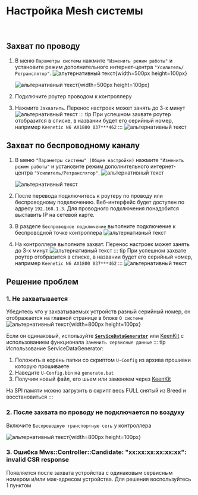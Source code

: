 # Настройка Mesh системы

<br/>

## Захват по проводу

1. В меню `Параметры системы` нажмите `"Изменить режим работы"` и установите режим дополнительного интернет-центра `"Усилитель/Ретранслятор"`.
   ![альтернативный текст](/public/assets/images/wiki/helpful/mesh/repeater01.png){width=500px height=100px}

   ![альтернативный текст](/public/assets/images/wiki/helpful/mesh/repeater02.png){width=500px height=100px}
2. Подключите роутер проводом к контроллеру
3. Нажмите `Захватить`. Перенос настроек может занять до 3-х минут
   ![альтернативный текст](/public/assets/images/wiki/helpful/mesh/connect.png)
   ::: tip При успешном захвате роутер отобразится в списке, в названии будет его серийный номер, например `Keenetic N6 AX1800 037***462`
   :::
   ![альтернативный текст](/public/assets/images/wiki/helpful/mesh/mesh.png)

## Захват по беспроводному каналу
1. В меню `"Параметры системы" (Общие настройки)` нажмите `"Изменить режим работы"` и установите режим дополнительного интернет-центра `"Усилитель/Ретранслятор"`.
   ![альтернативный текст](/public/assets/images/wiki/helpful/mesh/repeater01.png)

   ![альтернативный текст](/public/assets/images/wiki/helpful/mesh/repeater02.png)
2. После перевода подключитесь к роутеру по проводу или беспроводному подключению. Веб-интерфейс будет доступен по адресу `192.168.1.3`. Для проводного подключения понадобится выставить IP на сетевой карте.
3. В разделе `Беспроводное подключение` выполните подключение к беспроводной точке контроллера
   ![альтернативный текст](/public/assets/images/wiki/helpful/mesh/wisp.png)
4. На контроллере выполните захват. Перенос настроек может занять до 3-х минут
   ![альтернативный текст](/public/assets/images/wiki/helpful/mesh/connect.png)
   ::: tip При успешном захвате роутер отобразится в списке, в названии будет его серийный номер, например `Keenetic N6 AX1800 037***462`
   :::
   ![альтернативный текст](/public/assets/images/wiki/helpful/mesh/mesh.png)
## Решение проблем

### 1. Не захватывается

Убедитесь что у захватываемых устройств разный серийный номер, он отображается на главной странице в блоке `О системе`
![альтернативный текст](/public/assets/images/wiki/helpful/mesh/servicenumber.png){width=800px height=100px}

Если он одинаковый, используйте [**`ServiceDataGenerator`**](https://github.com/spatiumstas/ServiceDataGenerator/archive/refs/heads/main.zip) или [KeenKit](/wiki/helpful/keenkit.md) с использованием функционала `Заменить сервисные данные`
::: tip Использование ServiceDataGenerator:

1. Положить в корень папки со скриптом `U-Config` из архива прошивки которую прошиваете
2. Наведите `U-Config.bin` на `generate.bat`
3. Получим новый файл, его шьем или заменяем через [KeenKit](/wiki/helpful/keenkit.md)

На SPI памяти можно загрузить в скрипт весь FULL снятый из Breed и восстановиться
:::
<br/>

### 2. После захвата по проводу не подключается по воздуху
Включите `Беспроводную транспортную сеть` у контроллера
<br/>

![альтернативный текст](/public/assets/images/wiki/helpful/mesh/wireless.png){width=800px height=100px}
<br/>

### 3. Ошибка Mws::Controller::Candidate: "xx:xx:xx:xx:xx:xx": invalid CSR response
Появляется после захвата устройства с одинаковым сервисным номером и/или мак-адресом устройства. Для решения воспользуйтесь 1 пунктом


